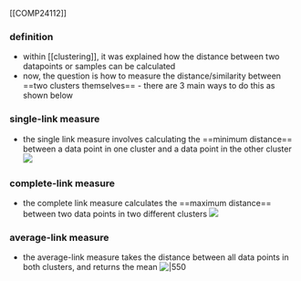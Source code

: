 [[COMP24112]]

### definition
- within [[clustering]], it was explained how the distance between two datapoints or samples can be calculated
- now, the question is how to measure the distance/similarity between ==two clusters themselves== - there are 3 main ways to do this as shown below

### single-link measure
- the single link measure involves calculating the ==minimum distance== between a data point in one cluster and a data point in the other cluster
![](https://i.imgur.com/7bfleWE.png)

### complete-link measure
- the complete link measure calculates the ==maximum distance== between two data points in two different clusters
![](https://i.imgur.com/7C7pi7o.png)

### average-link measure
- the average-link measure takes the distance between all data points in both clusters, and returns the mean
![|550](https://i.imgur.com/QjttOAo.png)
